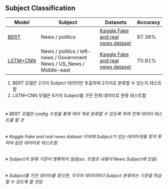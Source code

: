 ## Subject Classification

| Model | Subject | Datasets | Accuracy |
|---|---|---|---|
| [BERT](https://github.com/BlockchainTechnologyRnDLab/FakeNews/blob/master/Hanyoonjin/BERT/Using_a_BERT_Model_to_Predict_Fake_News.md) | News / politics | [Kaggle Fake and real news dataset](https://www.kaggle.com/clmentbisaillon/fake-and-real-news-dataset#Fake.csv) | 97.36% |
| [LSTM+CNN](https://github.com/BlockchainTechnologyRnDLab/FakeNews/blob/master/Hanyoonjin/FakeNews-Classifier_Open_Source.md) | News / politics / left-news / Government News / US_News / Middle-east | [Kaggle Fake and real news dataset](https://www.kaggle.com/clmentbisaillon/fake-and-real-news-dataset#Fake.csv) | 70.91% |

1. BERT 모델은 2가지 Subject 데이터만 추출하여 2가지로 분류할 수 있는지 테스트함
2. LSTM+CNN 모델은 6가지 Subject를 가진 전체 데이터로 분류 테스트함

#

###### ※ BERT 모델은 config 수정을 통해 여러 개로 분류할 수 있도록 하여 전체 데이터 테스트를 할 것
###### ※ Kaggle Fake and real news dataset 이외에 Subject가 있는 데이터셋을 찾지 못하여 같은 데이터로 테스트함
###### ※ Subject의 분류 기준이 명확하지 않음(ex. 트럼프 내용이 News Subject에 있음)
###### ※ Subject를 가진 데이터를 찾으면, 각각의 데이터마다 Subject 분류하는 기준을 학습할 수 있도록 할 것임
